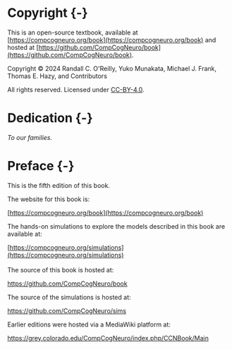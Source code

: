 # Copyright {-}

This is an open-source textbook, available at [https://compcogneuro.org/book](https://compcogneuro.org/book) and hosted at [https://github.com/CompCogNeuro/book](https://github.com/CompCogNeuro/book).

Copyright © 2024 Randall C. O'Reilly, Yuko Munakata, Michael J. Frank, Thomas E. Hazy, and Contributors

All rights reserved. Licensed under [CC-BY-4.0](https://github.com/CompCogNeuro/book/blob/main/LICENSE).

# Dedication {-}

_To our families._

# Preface {-}

This is the fifth edition of this book. 

The website for this book is: 

[https://compcogneuro.org/book](https://compcogneuro.org/book)

The hands-on simulations to explore the models described in this book are available at:

[https://compcogneuro.org/simulations](https://compcogneuro.org/simulations)
\
\
The source of this book is hosted at:

https://github.com/CompCogNeuro/book

The source of the simulations is hosted at:

https://github.com/CompCogNeuro/sims

Earlier editions were hosted via a MediaWiki platform at:

https://grey.colorado.edu/CompCogNeuro/index.php/CCNBook/Main

